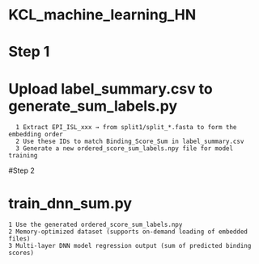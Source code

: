 # KCL_machine_learning_HN

# Step 1
# Upload label_summary.csv to generate_sum_labels.py
      1️ Extract EPI_ISL_xxx → from split1/split_*.fasta to form the embedding order
      2️ Use these IDs to match Binding_Score_Sum in label_summary.csv
      3 Generate a new ordered_score_sum_labels.npy file for model training

#Step 2
# train_dnn_sum.py

    1 Use the generated ordered_score_sum_labels.npy
    2 Memory-optimized dataset (supports on-demand loading of embedded files)
    3 Multi-layer DNN model regression output (sum of predicted binding scores)
